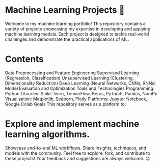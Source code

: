 # Machine Learning Projects 🤖

Welcome to my machine learning portfolio! This repository contains a variety of projects showcasing my expertise in developing and applying machine learning models. Each project is designed to tackle real-world challenges and demonstrate the practical applications of ML.

# Contents

Data Preprocessing and Feature Engineering
Supervised Learning (Regression, Classification)
Unsupervised Learning (Clustering, Dimensionality Reduction)
Deep Learning (Neural Networks, CNNs, RNNs)
Model Evaluation and Optimization
Tools and Technologies
Programming: Python
Libraries: Scikit-learn, TensorFlow, Keras, PyTorch, Pandas, NumPy
Visualization: Matplotlib, Seaborn, Plotly
Platforms: Jupyter Notebook, Google Colab
Goals
This repository serves as a platform to:

# Explore and implement machine learning algorithms.

Showcase end-to-end ML workflows.
Share insights, techniques, and models with the community.
Feel free to explore, fork, and contribute to these projects! Your feedback and suggestions are always welcome. 😊
